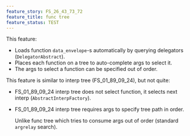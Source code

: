 ```yaml
---
feature_story: FS_26_43_73_72
feature_title: func tree
feature_status: TEST
---
```


This feature:
*   Loads function `data_envelope`-s automatically by querying delegators (`DelegatorAbstract`).
*   Places each function on a tree to auto-complete args to select it.
*   The args to select a function can be specified out of order.

This feature is similar to interp tree (FS_01_89_09_24), but not quite:

*   FS_01_89_09_24 interp tree does not select function, it selects next interp (`AbstractInterpFactory`).

*   FS_01_89_09_24 interp tree requires args to specify tree path in order.
    
    Unlike func tree which tries to consume args out of order (standard `argrelay` search).


